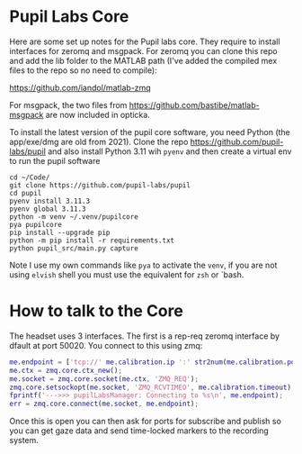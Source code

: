 # Pupil Labs Core

Here are some set up notes for the Pupil labs core. They require to install interfaces for zeromq and msgpack. For zeromq you can clone this repo and add the lib folder to the MATLAB path (I've added the compiled mex files to the repo so no need to compile):

https://github.com/iandol/matlab-zmq

For msgpack, the two files from https://github.com/bastibe/matlab-msgpack are now included in opticka.

To install the latest version of the pupil core software, you need Python (the app/exe/dmg are old from 2021). Clone the repo https://github.com/pupil-labs/pupil and also install Python 3.11 wih `pyenv` and then create a virtual env to run the pupil software

```
cd ~/Code/
git clone https://github.com/pupil-labs/pupil
cd pupil
pyenv install 3.11.3
pyenv global 3.11.3
python -m venv ~/.venv/pupilcore
pya pupilcore
pip install --upgrade pip
python -m pip install -r requirements.txt
python pupil_src/main.py capture
```
Note I use my own commands like `pya` to activate the `venv`, if you are not using `elvish` shell you must use the equivalent for `zsh` or `bash.

# How to talk to the Core

The headset uses 3 interfaces. The first is a rep-req zeromq interface by dfault at port 50020. You connect to this using zmq:

```matlab
me.endpoint = ['tcp://' me.calibration.ip ':' str2num(me.calibration.port)];
me.ctx = zmq.core.ctx_new();
me.socket = zmq.core.socket(me.ctx, 'ZMQ_REQ');
zmq.core.setsockopt(me.socket, 'ZMQ_RCVTIMEO', me.calibration.timeout);
fprintf('--->>> pupilLabsManager: Connecting to %s\n', me.endpoint);
err = zmq.core.connect(me.socket, me.endpoint);
```

Once this is open you can then ask for ports for subscribe and publish so you can get gaze data and send time-locked markers to the recording system.

